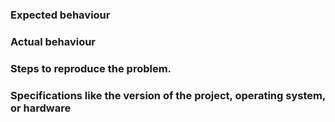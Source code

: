 ### Expected behaviour

### Actual behaviour

### Steps to reproduce the problem.

### Specifications like the version of the project, operating system, or hardware
